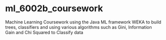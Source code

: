 # ml_6002b_coursework
Machine Learning Coursework using the Java ML framework WEKA to build trees, classifiers and using various algorithms such as Gini, Information Gain and Chi Squared to Classify data
